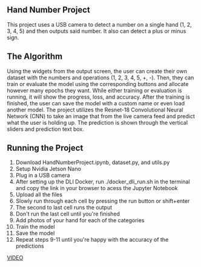 ## Hand Number Project

This project uses a USB camera to detect a number on a single hand (1, 2, 3, 4, 5) and then outputs said number. It also can detect a plus or minus sign. 

## The Algorithm

Using the widgets from the output screen, the user can create their own dataset with the numbers and operations (1, 2, 3, 4, 5, +, -). Then, they can train or evaluate the model using the corresponding buttons and allocate however many epochs they want. While either training or evaluation is running, it will show the progress, loss, and accuracy. After the training is finished, the user can save the model with a custom name or even load another model. The project utilizes the Resnet-18 Convolutional Neural Network (CNN) to take an image that from the live camera feed and predict what the user is holding up. The prediction is shown through the vertical sliders and prediction text box. 

## Running the Project

1. Download HandNumberProject.ipynb, dataset.py, and utils.py
2. Setup Nvidia Jetson Nano
3. Plug in a USB camera
4. After setting up the DLI Docker, run ./docker_dli_run.sh in the terminal and copy the link in your browser to acess the Jupyter Notebook
5. Upload all the files
6. Slowly run through each cell by pressing the run button or shift+enter
7. The second to last cell runs the output
8. Don't run the last cell until you're finished
9. Add photos of your hand for each of the categories
10. Train the model
11. Save the model
12. Repeat steps 9-11 until you're happy with the accuracy of the predictions


[VIDEO]([url](https://youtu.be/CaiOU4Dijkg)https://youtu.be/CaiOU4Dijkg)
